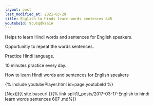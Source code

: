 ```yaml
---
layout: post
last_modified_at: 2021-03-29
title: English to hindi learn words sentences 445 
youtubeId: 9cUsqdkYaiA
---
```

 
 
Helps to learn Hindi words and sentences for English speakers.

Opportunitiy to repeat the words sentences. 

Practice Hindi language. 
 
10 minutes practice every day. 
 
How to learn Hindi words and sentences for English speakers 
 
{% include youtubePlayer.html id=page.youtubeId %}
 
 
[Next]({{ site.baseurl }}{% link  split1/_posts/2017-03-17-English to hindi learn words sentences 607 .md%})
 
